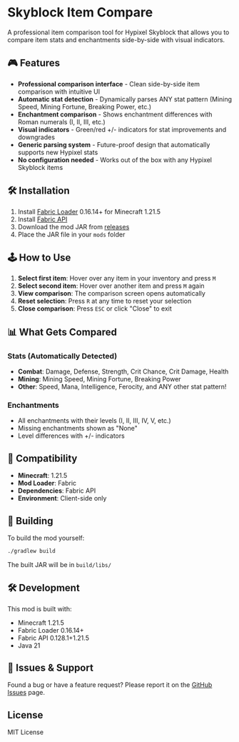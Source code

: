 # Skyblock Item Compare

A professional item comparison tool for Hypixel Skyblock that allows you to compare item stats and enchantments side-by-side with visual indicators.

## 🎮 Features

- **Professional comparison interface** - Clean side-by-side item comparison with intuitive UI
- **Automatic stat detection** - Dynamically parses ANY stat pattern (Mining Speed, Mining Fortune, Breaking Power, etc.)
- **Enchantment comparison** - Shows enchantment differences with Roman numerals (I, II, III, etc.)
- **Visual indicators** - Green/red +/- indicators for stat improvements and downgrades
- **Generic parsing system** - Future-proof design that automatically supports new Hypixel stats
- **No configuration needed** - Works out of the box with any Hypixel Skyblock items

## 🛠️ Installation

1. Install [Fabric Loader](https://fabricmc.net/use/) 0.16.14+ for Minecraft 1.21.5
2. Install [Fabric API](https://modrinth.com/mod/fabric-api)
3. Download the mod JAR from [releases](https://github.com/kr3mil/skyblock-item-compare/releases)
4. Place the JAR file in your `mods` folder

## 🕹️ How to Use

1. **Select first item**: Hover over any item in your inventory and press `M`
2. **Select second item**: Hover over another item and press `M` again
3. **View comparison**: The comparison screen opens automatically
4. **Reset selection**: Press `R` at any time to reset your selection
5. **Close comparison**: Press `ESC` or click "Close" to exit

## 📊 What Gets Compared

### Stats (Automatically Detected)
- **Combat**: Damage, Defense, Strength, Crit Chance, Crit Damage, Health
- **Mining**: Mining Speed, Mining Fortune, Breaking Power  
- **Other**: Speed, Mana, Intelligence, Ferocity, and ANY other stat pattern!

### Enchantments
- All enchantments with their levels (I, II, III, IV, V, etc.)
- Missing enchantments shown as "None"
- Level differences with +/- indicators

## 🎯 Compatibility

- **Minecraft**: 1.21.5
- **Mod Loader**: Fabric  
- **Dependencies**: Fabric API
- **Environment**: Client-side only

## 🔧 Building

To build the mod yourself:

```bash
./gradlew build
```

The built JAR will be in `build/libs/`

## 🛠️ Development

This mod is built with:
- Minecraft 1.21.5
- Fabric Loader 0.16.14+
- Fabric API 0.128.1+1.21.5
- Java 21

## 🐛 Issues & Support

Found a bug or have a feature request? Please report it on the [GitHub Issues](https://github.com/kr3mil/skyblock-item-compare/issues) page.

## License

MIT License
